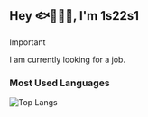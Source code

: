 ## Hey 🐟🐠🐡🫧, I'm 1s22s1

> [!IMPORTANT]
> I am currently looking for a job.

### Most Used Languages

![Top Langs](https://github-readme-stats.vercel.app/api/top-langs/?username=1s22s1)
